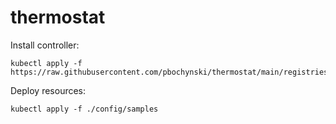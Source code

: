 # thermostat

Install controller:
```
kubectl apply -f https://raw.githubusercontent.com/pbochynski/thermostat/main/registries.yaml
```

Deploy resources:
```
kubectl apply -f ./config/samples
```
